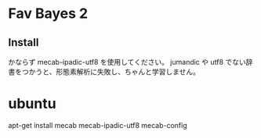 Fav Bayes 2
============

Install
-------

かならず mecab-ipadic-utf8 を使用してください。
jumandic や utf8 でない辞書をつかうと、形態素解析に失敗し、ちゃんと学習しません。

# ubuntu
apt-get install mecab mecab-ipadic-utf8 mecab-config
